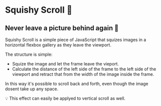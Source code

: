 # Squishy Scroll 🐨
## Never leave a picture behind again 🥲

Squishy Scroll is a simple piece of JavaScript that squizes images in a horizontal flexbox gallery as they leave the viewport. 

The structure is simple: 
- Squize the image and let the frame leave the vieport. 
- Calculate the distance of the left side of the frame to the left side of the viewport and retract that from the width of the image inside the frame. 

In this way it's possible to scroll back and forth, even though the image dosent take up any space. 

💡 This effect can easily be applyed to vertical scroll as well. 
